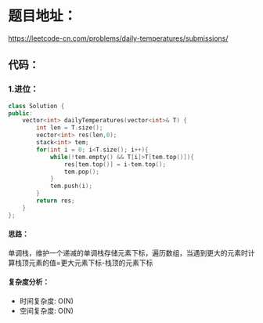 # 题目地址：
https://leetcode-cn.com/problems/daily-temperatures/submissions/
## 代码：
### 1.进位：
```C++
class Solution {
public:
    vector<int> dailyTemperatures(vector<int>& T) {
        int len = T.size();
        vector<int> res(len,0);
        stack<int> tem;
        for(int i = 0; i<T.size(); i++){
            while(!tem.empty() && T[i]>T[tem.top()]){
                res[tem.top()] = i-tem.top();
                tem.pop();
            }
            tem.push(i);
        }
        return res;
    }
};
```
#### 思路：
单调栈，维护一个递减的单调栈存储元素下标，遍历数组，当遇到更大的元素时计算栈顶元素的值=更大元素下标-栈顶的元素下标
#### 复杂度分析：
- 时间复杂度: O(N)
- 空间复杂度: O(N)

